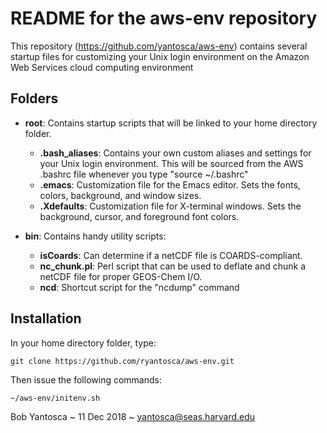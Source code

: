 # README for the aws-env repository

This repository (https://github.com/yantosca/aws-env) contains several startup files for customizing your Unix login environment on the Amazon Web Services cloud computing environment
 
## Folders
  * __root__: Contains startup scripts that will be linked to your home directory folder.
    * __.bash_aliases__: Contains your own custom aliases and settings for your Unix login environment.  This will be sourced from the AWS .bashrc file whenever you type "source ~/.bashrc"
    * __.emacs__: Customization file for the Emacs editor.  Sets the fonts, colors, background, and window sizes.
    * __.Xdefaults__: Customization file for X-terminal windows.  Sets the background, cursor, and foreground font colors.
    
  * __bin__: Contains handy utility scripts:
    * __isCoards__: Can determine if a netCDF file is COARDS-compliant.
    * __nc_chunk.pl__: Perl script that can be used to deflate and chunk a netCDF file for proper GEOS-Chem I/O.
    * __ncd__: Shortcut script for the "ncdump" command

## Installation
In your home directory folder, type:

    git clone https://github.com/ryantosca/aws-env.git

Then issue the following commands:
  
    ~/aws-env/initenv.sh
    
Bob Yantosca ~ 11 Dec 2018 ~ yantosca@seas.harvard.edu